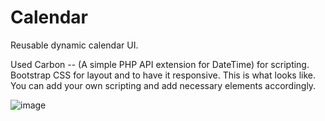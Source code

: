 # Calendar
Reusable dynamic calendar UI.

Used Carbon -- (A simple PHP API extension for DateTime) for scripting. Bootstrap CSS for layout and to have it responsive.
This is what looks like. You can add your own scripting and add necessary elements accordingly.



![image](https://github.com/ejsinfuego/calendar/assets/67304574/ef4ba514-bf96-471b-a5ef-61cdf93477dc)

